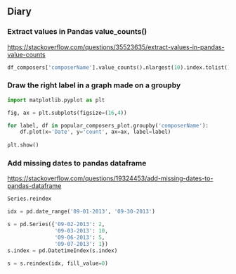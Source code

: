 ## Diary

### Extract values in Pandas value_counts()
https://stackoverflow.com/questions/35523635/extract-values-in-pandas-value-counts

```python
df_composers['composerName'].value_counts().nlargest(10).index.tolist()
```

### Draw the right label in a graph made on a groupby
```python
import matplotlib.pyplot as plt

fig, ax = plt.subplots(figsize=(16,4))

for label, df in popular_composers_plot.groupby('composerName'):
    df.plot(x='Date', y='count', ax=ax, label=label)
    
plt.show()
```

### Add missing dates to pandas dataframe
https://stackoverflow.com/questions/19324453/add-missing-dates-to-pandas-dataframe

```python
Series.reindex
```

```python
idx = pd.date_range('09-01-2013', '09-30-2013')

s = pd.Series({'09-02-2013': 2,
               '09-03-2013': 10,
               '09-06-2013': 5,
               '09-07-2013': 1})
s.index = pd.DatetimeIndex(s.index)

s = s.reindex(idx, fill_value=0)
```